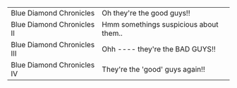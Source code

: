|||
|---|---|
Blue Diamond Chronicles | Oh they're the good guys!! 
Blue Diamond Chronicles II | Hmm somethings suspicious about them..
Blue Diamond Chronicles III | Ohh ---- they're the BAD GUYS!! 
Blue Diamond Chronicles IV | They're the 'good' guys again!! 
